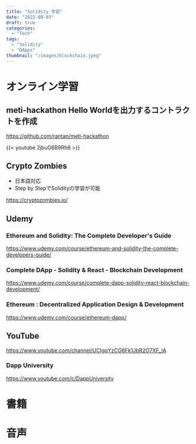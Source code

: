 ```yaml
---
title: "Solidity 学習"
date: "2022-09-03"
draft: true
categories:
  - "Tech"
tags:
  - "Solidity"
  - "DApps"
thumbnail: "/images/blockchain.jpeg"
---
```



# オンライン学習

## meti-hackathon Hello Worldを出力するコントラクトを作成

https://github.com/rantan/meti-hackathon

{{< youtube 2jbuG6B9Rh8 >}}


## Crypto Zombies

- 日本語対応
- Step by StepでSolidityの学習が可能

https://cryptozombies.io/


## Udemy


### Ethereum and Solidity: The Complete Developer's Guide

https://www.udemy.com/course/ethereum-and-solidity-the-complete-developers-guide/

### Complete DApp - Solidity & React - Blockchain Development

https://www.udemy.com/course/complete-dapp-solidity-react-blockchain-development/

### Ethereum : Decentralized Application Design & Development
https://www.udemy.com/course/ethereum-dapp/


## YouTube

https://www.youtube.com/channel/UCIgqYzCG6Fk1JbR2O7XF_lA


### Dapp University
https://www.youtube.com/c/DappUniversity

# 書籍



# 音声
